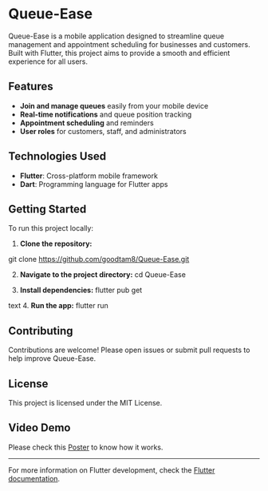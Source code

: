 # Queue-Ease

Queue-Ease is a mobile application designed to streamline queue management and appointment scheduling for businesses and customers. Built with Flutter, this project aims to provide a smooth and efficient experience for all users.

## Features

- **Join and manage queues** easily from your mobile device
- **Real-time notifications** and queue position tracking
- **Appointment scheduling** and reminders
- **User roles** for customers, staff, and administrators

## Technologies Used

- **Flutter**: Cross-platform mobile framework
- **Dart**: Programming language for Flutter apps

## Getting Started

To run this project locally:

1. **Clone the repository:**

git clone https://github.com/goodtam8/Queue-Ease.git

2. **Navigate to the project directory:**
cd Queue-Ease

3. **Install dependencies:**
flutter pub get

text
4. **Run the app:**
flutter run



## Contributing

Contributions are welcome! Please open issues or submit pull requests to help improve Queue-Ease.

## License

This project is licensed under the MIT License.

## Video Demo

Please check this [Poster](https://fyp.comp.hkbu.edu.hk/poster/2024/poster.php?id=693) to know how it works.


---

For more information on Flutter development, check the [Flutter documentation](https://flutter.dev/docs).
